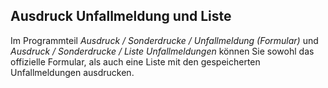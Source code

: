 ## Ausdruck Unfallmeldung und Liste

Im Programmteil *Ausdruck / Sonderdrucke / Unfallmeldung (Formular)* und *Ausdruck / Sonderdrucke / Liste Unfallmeldungen* können Sie sowohl das offizielle Formular, als auch eine Liste mit den gespeicherten Unfallmeldungen ausdrucken.